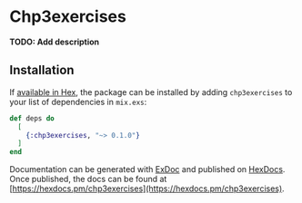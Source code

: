 # Chp3exercises

**TODO: Add description**

## Installation

If [available in Hex](https://hex.pm/docs/publish), the package can be installed
by adding `chp3exercises` to your list of dependencies in `mix.exs`:

```elixir
def deps do
  [
    {:chp3exercises, "~> 0.1.0"}
  ]
end
```

Documentation can be generated with [ExDoc](https://github.com/elixir-lang/ex_doc)
and published on [HexDocs](https://hexdocs.pm). Once published, the docs can
be found at [https://hexdocs.pm/chp3exercises](https://hexdocs.pm/chp3exercises).


